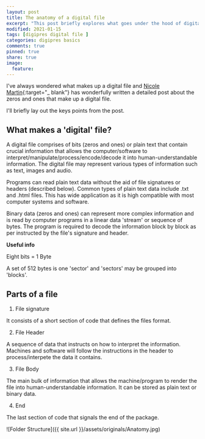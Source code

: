 ```yaml
---
layout: post
title: The anatomy of a digital file
excerpt: "This post briefly explores what goes under the hood of digital files"
modified: 2021-01-15
tags: [digipres digital file ]
categories: digipres basics
comments: true
pinned: true
share: true
image:
  feature:
---
```


I've always wondered what makes up a digital file and [Nicole Martin](https://twobitpreservation.com/){:target="_ blank"} has wonderfully written a detailed post about the zeros and ones that make up a digital file.

I'll briefly lay out the keys points from the post.

## What makes a 'digital' file?

A digital file comprises of bits (zeros and ones) or plain text that contain crucial information that allows the computer/software to interpret/manipulate/process/encode/decode it into human-understandable information. The digital file may represent various types of information such as text, images and audio.

Programs can read plain text data without the aid of file signatures or headers (described below). Common types of plain text data include .txt and .html files. This has wide application as it is high compatible with most computer systems and software.

Binary data (zeros and ones) can represent more complex information and is read by computer programs in a linear data 'stream' or sequence of bytes. The program is required to decode the information block by block as per instructed by the file's signature and header.

**Useful info**

Eight bits = 1 Byte

A set of 512 bytes is one 'sector' and 'sectors' may be grouped into 'blocks'.

## Parts of a file

1. File signature

It consists of a short section of code that defines the files format.

2. File Header

A sequence of data that instructs on how to interpret the information. Machines and software will follow the instructions in the header to process/interpete the data it contains.

3. File Body

The main bulk of information that allows the machine/program to render the file into human-understandable information. It can be stored as plain text or binary data.

4. End

The last section of code that signals the end of the package.

![Folder Structure]({{ site.url }}/assets/originals/Anatomy.jpg)
